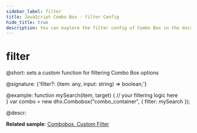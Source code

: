 ```yaml
---
sidebar_label: filter
title: JavaScript Combo Box - filter Config 
hide_title: true
description: You can explore the filter config of Combo Box in the documentation of the DHTMLX JavaScript UI library. Browse developer guides and API reference, try out code examples and live demos, and download a free 30-day evaluation version of DHTMLX Suite 7.
---
```

 
# filter

@short: sets a custom function for filtering Combo Box options

@signature: {'filter?: (item: any, input: string) => boolean;'}

@example:
function mySearch(item, target) {
    // your filtering logic here            
}
var combo = new dhx.Combobox("combo_container", {
    filter: mySearch
});

@descr: 

**Related sample**: [Combobox. Custom Filter](https://snippet.dhtmlx.com/791incm9)

[comment]: # (@related: combobox/how_to_start.md#initialize-combobox combobox/customization.md#custom-filter-for-options)
